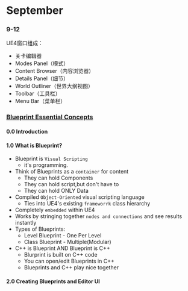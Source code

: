 # September



### 9-12
UE4窗口组成：  
- 关卡编辑器 
- Modes Panel（模式）
- Content Browser（内容浏览器）
- Details Panel（细节）
- World Outliner（世界大纲视图）
- Toolbar（工具栏）
- Menu Bar（菜单栏）




### [Blueprint Essential Concepts](https://academy.unrealengine.com/Class-Viewer/blueprint-essential-concepts)  
#### 0.0 Introduction
#### 1.0 What is Blueprint?  
- Blueprint is `Visual Scripting` 
  - it's programming.  
- Think of Blueprints as a `container` for content
  - They can hold Components
  - They can hold script,but don't have to
  - They can hold ONLY Data  
- Compiled `Object-Oriented` visual scripting language
  - Ties into UE4's existing `frameworrk` class hierarchy
- Completely `embedded` within UE4
- Works by stringing together `nodes and connections` and see results instantly
- Types of Blueprints:
  - Level Blueprint - One Per Level
  - Class Blueprint - Multiple(Modular)
- C++ is Blueprint AND Blueprint is C++
  - Blurprint is built on C++ code
  - You can open/edit Blueprints in C++
  - Blueprints and C++ play nice together
  
#### 2.0 Creating Blueprints and Editor UI


